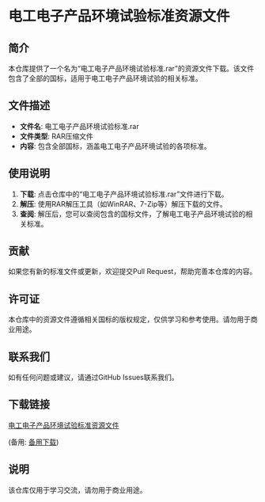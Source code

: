 # 电工电子产品环境试验标准资源文件

## 简介

本仓库提供了一个名为“电工电子产品环境试验标准.rar”的资源文件下载。该文件包含了全部的国标，适用于电工电子产品环境试验的相关标准。

## 文件描述

- **文件名**: 电工电子产品环境试验标准.rar
- **文件类型**: RAR压缩文件
- **内容**: 包含全部国标，涵盖电工电子产品环境试验的各项标准。

## 使用说明

1. **下载**: 点击仓库中的“电工电子产品环境试验标准.rar”文件进行下载。
2. **解压**: 使用RAR解压工具（如WinRAR、7-Zip等）解压下载的文件。
3. **查阅**: 解压后，您可以查阅包含的国标文件，了解电工电子产品环境试验的相关标准。

## 贡献

如果您有新的标准文件或更新，欢迎提交Pull Request，帮助完善本仓库的内容。

## 许可证

本仓库中的资源文件遵循相关国标的版权规定，仅供学习和参考使用。请勿用于商业用途。

## 联系我们

如有任何问题或建议，请通过GitHub Issues联系我们。

## 下载链接
[电工电子产品环境试验标准资源文件](https://pan.quark.cn/s/ec3ce5b02cf6) 

(备用: [备用下载](https://pan.baidu.com/s/1uHsQRSzJPOm-NKTOuPFMfQ?pwd=1234))

## 说明

该仓库仅用于学习交流，请勿用于商业用途。
